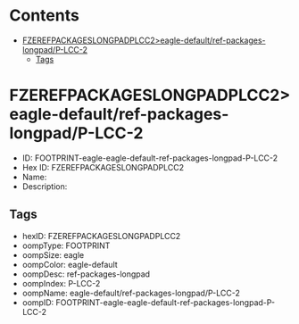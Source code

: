



Contents
========

* [FZEREFPACKAGESLONGPADPLCC2>eagle-default/ref-packages-longpad/P-LCC-2](#fzerefpackageslongpadplcc2eagle-defaultref-packages-longpadp-lcc-2)
	* [Tags](#tags)

# FZEREFPACKAGESLONGPADPLCC2>eagle-default/ref-packages-longpad/P-LCC-2

- ID: FOOTPRINT-eagle-eagle-default-ref-packages-longpad-P-LCC-2
- Hex ID: FZEREFPACKAGESLONGPADPLCC2
- Name: 
- Description: 

## Tags

- hexID: FZEREFPACKAGESLONGPADPLCC2
- oompType: FOOTPRINT
- oompSize: eagle
- oompColor: eagle-default
- oompDesc: ref-packages-longpad
- oompIndex: P-LCC-2
- oompName: eagle-default/ref-packages-longpad/P-LCC-2
- oompID: FOOTPRINT-eagle-eagle-default-ref-packages-longpad-P-LCC-2
